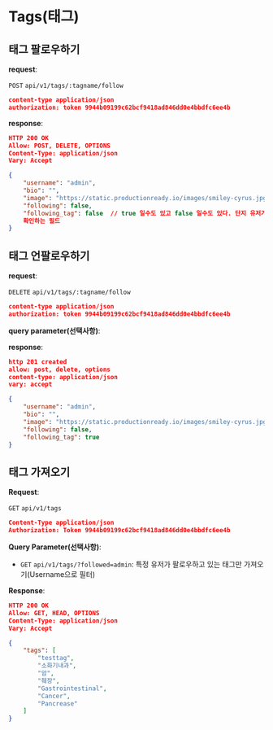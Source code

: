 # Tags(태그)

## 태그 팔로우하기

**request**:

`POST` `api/v1/tags/:tagname/follow`
```json
content-type application/json
authorization: token 9944b09199c62bcf9418ad846dd0e4bbdfc6ee4b
```

**response**:

```json
HTTP 200 OK
Allow: POST, DELETE, OPTIONS
Content-Type: application/json
Vary: Accept

{
    "username": "admin",
    "bio": "",
    "image": "https://static.productionready.io/images/smiley-cyrus.jpg",
    "following": false,
    "following_tag": false  // true 일수도 있고 false 일수도 있다. 단지 유저가 팔로우하고 있는 tag가 한개라도 있는지
    확인하는 필드
}
```

## 태그 언팔로우하기

**request**:

`DELETE` `api/v1/tags/:tagname/follow`
```json
content-type application/json
authorization: token 9944b09199c62bcf9418ad846dd0e4bbdfc6ee4b
```
**query parameter(선택사항)**:

**response**:

```json
http 201 created
allow: post, delete, options
content-type: application/json
vary: accept

{
    "username": "admin",
    "bio": "",
    "image": "https://static.productionready.io/images/smiley-cyrus.jpg",
    "following": false,
    "following_tag": true
}
```

## 태그 가져오기

**Request**:

`GET` `api/v1/tags`
```json
Content-Type application/json
Authorization: Token 9944b09199c62bcf9418ad846dd0e4bbdfc6ee4b
```
**Query Parameter(선택사항)**:

* `GET` `api/v1/tags/?followed=admin`: 특정 유저가 팔로우하고 있는 태그만 가져오기(Username으로 필터)

**Response**:

```json
HTTP 200 OK
Allow: GET, HEAD, OPTIONS
Content-Type: application/json
Vary: Accept

{
    "tags": [
        "testtag",
        "소화기내과",
        "암",
        "췌장",
        "Gastrointestinal",
        "Cancer",
        "Pancrease"
    ]
}
```

